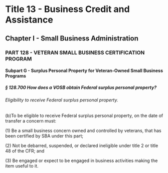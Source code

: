 
# Title 13 - Business Credit and Assistance
## Chapter I - Small Business Administration
### PART 128 - VETERAN SMALL BUSINESS CERTIFICATION PROGRAM
#### Subpart G - Surplus Personal Property for Veteran-Owned Small Business Programs
##### § 128.700 How does a VOSB obtain Federal surplus personal property?
###### Eligibility to receive Federal surplus personal property.

(b)To be eligible to receive Federal surplus personal property, on the date of transfer a concern must:

(1) Be a small business concern owned and controlled by veterans, that has been certified by SBA under this part;

(2) Not be debarred, suspended, or declared ineligible under title 2 or title 48 of the CFR; and

(3) Be engaged or expect to be engaged in business activities making the item useful to it.
